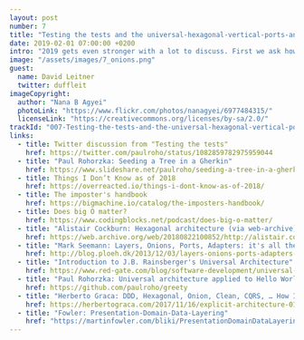 ```yaml
---
layout: post
number: 7
title: "Testing the tests and the universal-hexagonal-vertical-ports-and-adapters-layered architecture"
date: 2019-02-01 07:00:00 +0200
intro: "2019 gets even stronger with a lot to discuss. First we ask how much testing do our tests need. Is it a smell if we feel we should test our tests? Then we do a run-down on common architectures. What are the benefits and drawbacks? How do they relate to each other? And can someone survive never having experienced any of them in their true form."
image: "/assets/images/7_onions.png"
guest: 
  name: David Leitner
  twitter: duffleit
imageCopyright:
  author: "Nana B Agyei"
  photoLink: "https://www.flickr.com/photos/nanagyei/6977484315/"
  licenseLink: "https://creativecommons.org/licenses/by-sa/2.0/"
trackId: "007-Testing-the-tests-and-the-universal-hexagonal-vertical-ports-and-adapters-layered-architecture-e36loi/a-aad8br"
links:
  - title: Twitter discussion from "Testing the tests"
    href: https://twitter.com/paulroho/status/1082859782975959044
  - title: "Paul Rohorzka: Seeding a Tree in a Gherkin"
    href: https://www.slideshare.net/paulroho/seeding-a-tree-in-a-gherkin
  - title: Things I Don’t Know as of 2018
    href: https://overreacted.io/things-i-dont-know-as-of-2018/
  - title: The imposter's handbook
    href: https://bigmachine.io/catalog/the-imposters-handbook/
  - title: Does big O matter?
    href: https://www.codingblocks.net/podcast/does-big-o-matter/
  - title: "Alistair Cockburn: Hexagonal architecture (via web-archive)"
    href: https://web.archive.org/web/20180822100852/http://alistair.cockburn.us/Hexagonal+architecture
  - title: "Mark Seemann: Layers, Onions, Ports, Adapters: it's all the same"
    href: http://blog.ploeh.dk/2013/12/03/layers-onions-ports-adapters-its-all-the-same/
  - title: "Introduction to J.B. Rainsberger's Universal Architecture"
    href: https://www.red-gate.com/blog/software-development/universal-architecture
  - title: "Paul Rohorzka: Universal architecture applied to Hello World in .NET"
    href: https://github.com/paulroho/greety
  - title: "Herberto Graca: DDD, Hexagonal, Onion, Clean, CQRS, … How I put it all together"
    href: https://herbertograca.com/2017/11/16/explicit-architecture-01-ddd-hexagonal-onion-clean-cqrs-how-i-put-it-all-together/
  - title: "Fowler: Presentation-Domain-Data-Layering"
    href: "https://martinfowler.com/bliki/PresentationDomainDataLayering.html"
---
```

